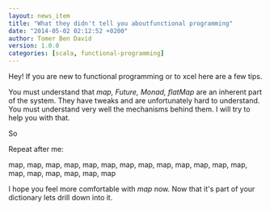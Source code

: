 ```yaml
---
layout: news_item
title: "What they didn't tell you aboutfunctional programming"
date: "2014-05-02 02:12:52 +0200"
author: Tomer Ben David 
version: 1.0.0
categories: [scala, functional-programming]
---
```


Hey! If you are new to functional programming or to xcel here are a few tips.

You must understand that *map, Future, Monad, flatMap* are an inherent part of the system.  They have tweaks and are unfortunately hard to understand.  You must understand very well the mechanisms behind them.  I will try to help you with that.

So

Repeat after me:

map, map, map, map, map, map, map, map, map, map, map, map, map, map, map, map, map, map, map

I hope you feel more comfortable with *map* now.  Now that it's part of your dictionary lets drill down into it.
